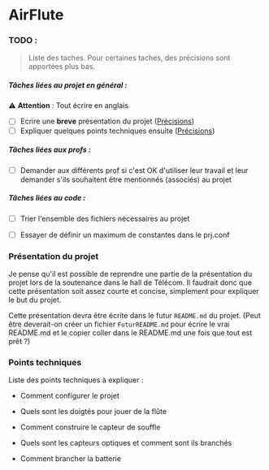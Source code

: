 # AirFlute

### TODO :

> Liste des taches. Pour certaines taches, des précisions sont apportées plus bas.

##### Tâches liées au projet en général :

:warning: **Attention** : Tout écrire en anglais

- [ ] Ecrire une **breve** présentation du projet ([Précisions](#présentation-du-projet))
- [ ] Expliquer quelques points techniques ensuite ([Précisions](#points-techniques))

##### Tâches liées aux profs :
- [ ] Demander aux différents prof si c'est OK d'utiliser leur travail et leur demander s'ils souhaitent être mentionnés (associés) au projet

##### Tâches liées au code :
- [ ] Trier l'ensemble des fichiers nécessaires au projet
- [ ] Essayer de définir un maximum de constantes dans le prj.conf


### Présentation du projet

Je pense qu'il est possible de reprendre une partie de la présentation du projet lors de la soutenance dans le hall de Télécom. Il faudrait donc que cette présentation soit assez courte et concise, simplement pour expliquer le but du projet.

Cette présentation devra être écrite dans le futur `README.md` du projet. (Peut être deverait-on créer un fichier `FuturREADME.md` pour écrire le vrai README.md et le copier coller dans le README.md une fois que tout est prêt ?)


### Points techniques

Liste des points techniques à expliquer :

- Comment configurer le projet

- Quels sont les doigtés pour jouer de la flûte
- Comment construire le capteur de souffle
- Quels sont les capteurs optiques et comment sont ils branchés
- Comment brancher la batterie

